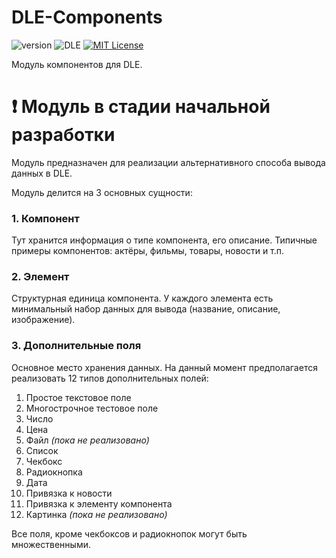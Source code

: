 # DLE-Components

![version](https://img.shields.io/badge/version-dev-red.svg?style=flat-square "Version")
![DLE](https://img.shields.io/badge/DLE-10.6+-green.svg?style=flat-square "DLE Version")
[![MIT License](https://img.shields.io/badge/license-MIT-blue.svg?style=flat-square)](https://github.com/dle-modules/DLE-Components/blob/master/LICENSE)

Модуль компонентов для DLE.

# :exclamation: Модуль в стадии  начальной разработки

Модуль предназначен для реализации альтернативного способа вывода данных в DLE.

Модуль делится на 3 основных сущности:

### 1. Компонент
Тут хранится информация о типе компонента, его описание. Типичные примеры компонентов: актёры, фильмы, товары, новости и т.п.

### 2. Элемент
Структурная единица компонента. У каждого элемента есть минимальный набор данных для вывода (название, описание, изображение). 

### 3. Дополнительные поля
Основное место хранения данных. На данный момент предполагается реализовать 12 типов дополнительных полей:

1. Простое текстовое поле
2. Многострочное тестовое поле
3. Число
4. Цена
5. Файл *(пока не реализовано)*
6. Список
7. Чекбокс
8. Радиокнопка
9. Дата
10. Привязка к новости
11. Привязка к элементу компонента
12. Картинка *(пока не реализовано)*

Все поля, кроме чекбоксов и радиокнопок могут быть множественными.



